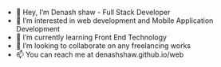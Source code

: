 - 👋 Hey, I’m Denash shaw - Full Stack Developer
- 👀 I’m interested in web development and Mobile Application Development
- 🌱 I’m currently learning Front End Technology
- 💞️ I’m looking to collaborate on any freelancing works
- 📫 You can reach me at denashshaw.github.io/web

<!---
Denashshaw/Denashshaw is a ✨ special ✨ repository because its `README.md` (this file) appears on your GitHub profile.
You can click the Preview link to take a look at your changes.
--->
